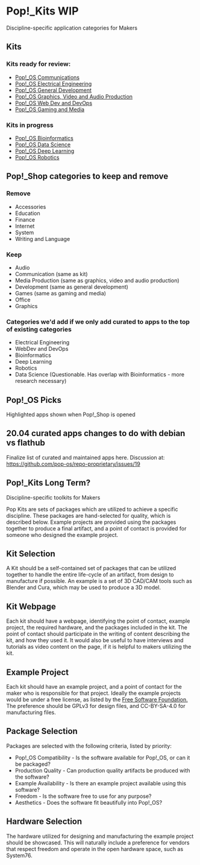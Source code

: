 # Pop!\_Kits WIP

Discipline-specific application categories for Makers

## Kits

### Kits ready for review:


- [Pop!\_OS Communications](kits/communications.md)
- [Pop!\_OS Electrical Engineering](kits/electrical_engineering.md)
- [Pop!\_OS General Development](kits/general_development.md)
- [Pop!\_OS Graphics, Video and Audio Production](kits/graphics_and_video_production.md)
- [Pop!\_OS Web Dev and DevOps](kits/web_development.md)
- [Pop!\_OS Gaming and Media](kits/gaming_and_media.md)

### Kits in  progress

- [Pop!\_OS Bioinformatics](kits/bioinformatics.md)
- [Pop!\_OS Data Science](kits/data_science.md)
- [Pop!\_OS Deep Learning](kits/deep_learning.md)
- [Pop!\_OS Robotics](kits/robotics.md)

## Pop!\_Shop categories to keep and remove

### Remove

- Accessories
- Education
- Finance
- Internet
- System
- Writing and Language

### Keep

- Audio
- Communication (same as kit)
- Media Production (same as graphics, video and audio production)
- Development (same as general development)
- Games (same as gaming and media)
- Office
- Graphics

### Categories we'd add if we only add curated to apps to the top of existing categories

- Electrical Engineering
- WebDev and DevOps
- Bioinformatics
- Deep Learning
- Robotics
- Data Science (Questionable. Has overlap with Bioinformatics - more research necessary)


## Pop!\_OS Picks

Highlighted apps shown when Pop!\_Shop is opened



## 20.04 curated apps changes to do with debian vs flathub

Finalize list of curated and maintained apps here. Discussion at: https://github.com/pop-os/repo-proprietary/issues/19


## Pop!\_Kits Long Term?

Discipline-specific toolkits for Makers

Pop Kits are sets of packages which are utilized to achieve a specific discipline. These packages are hand-selected for quality, which is described below. Example projects are provided using the packages together to produce a final artifact, and a point of contact is provided for someone who designed the example project.

## Kit Selection

A Kit should be a self-contained set of packages that can be utilized together
to handle the entire life-cycle of an artifact, from design to manufacture if
possible. An example is a set of 3D CAD/CAM tools such as Blender and Cura,
which may be used to produce a 3D model.

## Kit Webpage

Each kit should have a webpage, identifying the point of contact, example
project, the required hardware, and the packages included in the kit. The point
of contact should participate in the writing of content describing the kit, and
how they used it. It would also be useful to have interviews and tutorials as
video content on the page, if it is helpful to makers utilizing the kit.

## Example Project

Each kit should have an example project, and a point of contact for the maker
who is responsible for that project. Ideally the example projects would be under
a free license, as listed by the [Free Software Foundation.](https://www.gnu.org/licenses/license-list.en.html)
The preference should be GPLv3 for design files, and CC-BY-SA-4.0 for
manufacturing files.

## Package Selection

Packages are selected with the following criteria, listed by priority:

- Pop!\_OS Compatibility - Is the software available for Pop!\_OS, or can it be packaged?
- Production Quality - Can production quality artifacts be produced with the software?
- Example Availability - Is there an example project available using this software?
- Freedom - Is the software free to use for any purpose?
- Aesthetics - Does the software fit beautifully into Pop!\_OS?

## Hardware Selection

The hardware utilized for designing and manufacturing the example project should
be showcased. This will naturally include a preference for vendors that respect
freedom and operate in the open hardware space, such as System76.
